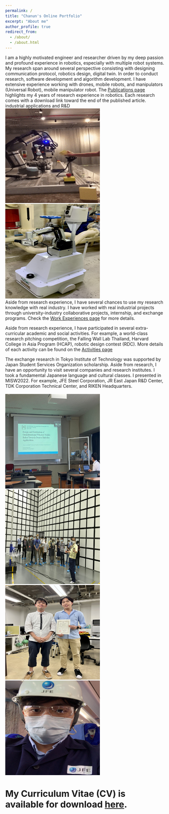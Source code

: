 ```yaml
---
permalink: /
title: "Chanun's Online Portfolio"
excerpt: "About me"
author_profile: true
redirect_from: 
  - /about/
  - /about.html
---
```

I am a highly motivated engineer and researcher driven by my deep passion and profound experience in robotics, especially with multiple robot systems. My research span around several perspective consisting with designing communication protocol, robotics design, digital twin. In order to conduct research, software development and algorithm development. I have extensive experience working with drones, mobile robots, and manipulators (Universal Robot), mobile manipulator robot. The [Publications page](/publications) highlights my 4 years of research experience in robotics. Each research comes with a download link toward the end of the published article.
industrial applications and R&D <br/> <img src='/images/projects_images/manipulator4.gif' width='300' height='300'> <img src='/images/about_images/mobilemani2.jpg' width='300' height='300'><br/> 
Aside from research experience, I have several chances to use my research knowledge with real industry. I have worked with real industrial projects through university-industry collaborative projects, internship, and exchange programs. Check the [Work Experiences page](/experiences) for more details.

Aside from research experience, I have participated in several extra-curricular academic and social activities. For example, a world-class research pitching competition, the Falling Wall Lab Thailand, Harvard College in Asia Program (HCAP), robotic design contest (RDC). More details of each activity can be found on the [Activities page](/activities)

The exchange research in Tokyo Institute of Technology was supported by Japan Student Services Organization scholarship. Aside from research, I have an opportunity to visit several companies and research institutes. I took a fundamental Japanese language and cultural classes.  I presented in MISW2022. For example, JFE Steel Corporation, JR East Japan R&D Center, TDK Corporation Technical Center, and RIKEN Headquarters. 
<br/><br/> <img src='/images/projects_images/tokyo1.jpg' width='300' height='300'> <img src='/images/projects_images/tokyo5.jpg' width='300' height='300'> <img src='/images/projects_images/tokyo6.jpg' width='300' height='300'> <img src='/images/projects_images/JFE1.jpg' width='300' height='300'>

# My Curriculum Vitae (CV) is available for download [here](/files/Setthibhak-CV-Oct2023.pdf).
